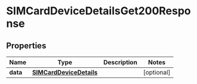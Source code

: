 

# SIMCardDeviceDetailsGet200Response


## Properties

| Name | Type | Description | Notes |
|------------ | ------------- | ------------- | -------------|
|**data** | [**SIMCardDeviceDetails**](SIMCardDeviceDetails.md) |  |  [optional] |



